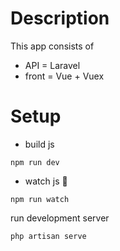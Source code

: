 # Description

This app consists of
  - API = Laravel
  - front = Vue + Vuex

# Setup

- build js

```
npm run dev
```

- watch js :eyes:

```
npm run watch
```

run development server

```
php artisan serve
```
